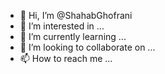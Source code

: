 - 👋 Hi, I’m @ShahabGhofrani
- 👀 I’m interested in ...
- 🌱 I’m currently learning ...
- 💞️ I’m looking to collaborate on ...
- 📫 How to reach me ...

<!---
ShahabGhofrani/ShahabGhofrani is a ✨ special ✨ repository because its `README.md` (this file) appears on your GitHub profile.
You can click the Preview link to take a look at your changes.
--->

